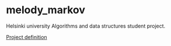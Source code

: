 # melody_markov

Helsinki university Algorithms and data structures student project. 

[Project definition](documentation/project_definition.md)
